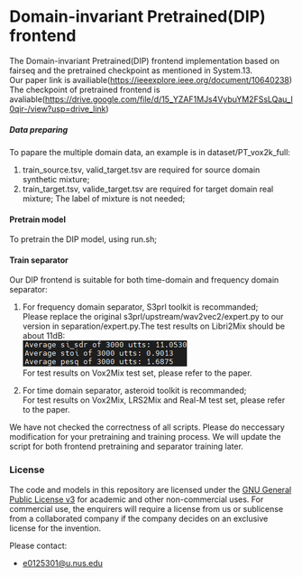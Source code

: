 # Domain-invariant Pretrained(DIP) frontend
The Domain-invariant Pretrained(DIP) frontend implementation based on fairseq and the pretrained checkpoint as mentioned in System.13.  
Our paper link is availiable(https://ieeexplore.ieee.org/document/10640238)  
The checkpoint of pretrained frontend is avaliable(https://drive.google.com/file/d/15_YZAF1MJs4VybuYM2FSsLQau_I0qir-/view?usp=drive_link)  

##### Data preparing
To papare the multiple domain data, an example is in dataset/PT_vox2k_full:
1. train_source.tsv, valid_target.tsv are required for source domain synthetic mixture;
2. train_target.tsv, valide_target.tsv are required for target domain real mixture;
The label of mixture is not needed;

#### Pretrain model
To pretrain the DIP model, using run.sh;

#### Train separator
Our DIP frontend is suitable for both time-domain and frequency domain separator:

1. For frequency domain separator, S3prl toolkit is recommanded;  
   Please replace the original s3prl/upstream/wav2vec2/expert.py to our version in separation/expert.py.The test results on Libri2Mix should be about 11dB:  
   ![S3PRL](img/S3PRL_Libri2Mix_DIP.PNG "S3PRL_DIP_Libri2Mix")  
   For test results on Vox2Mix test set, please refer to the paper.  
   
3. For time domain separator, asteroid toolkit is recommanded;  
   For test results on Vox2Mix, LRS2Mix and Real-M test set, please refer to the paper.   

We have not checked the correctness of all scripts. Please do neccessary modification for your pretraining and training process. We will update the script for both frontend pretraining and separator training later.     

### License
The code and models in this repository are licensed under the [GNU General Public License v3](https://www.gnu.org/licenses/gpl-3.0.en.html) for academic and other non-commercial uses. For commercial use, the enquirers will require a license from us or sublicense from a collaborated company if the company decides on an exclusive license for the invention.

Please contact:
- e0125301@u.nus.edu
